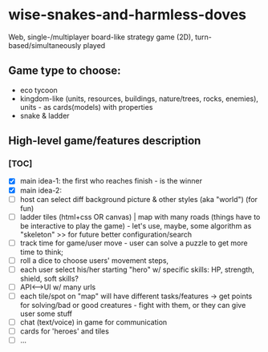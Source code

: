# wise-snakes-and-harmless-doves
Web, single-/multiplayer board-like strategy game (2D), turn-based/simultaneously played

## Game type to choose:
- eco tycoon
- kingdom-like (units, resources, buildings, nature/trees, rocks, enemies), units - as cards(models) with properties
- snake & ladder

## High-level game/features description
### [TOC]
- [x] main idea-1: the first who reaches finish - is the winner
- [x] main idea-2:
- [ ] host can select diff background picture & other styles (aka "world") (for fun)
- [ ] ladder tiles (html+css OR canvas) | map with many roads (things have to be interactive to play the game) - let's use, maybe, some algorithm as "skeleton" >> for future better configuration/search
- [ ] track time for game/user move - user can solve a puzzle to get more time to think;
- [ ] roll a dice to choose users' movement steps,
- [ ] each user select his/her starting "hero" w/ specific skills: HP, strength, shield, soft skills?
- [ ] API<-->UI w/ many urls
- [ ] each tile/spot on "map" will have different tasks/features -> get points for solving/bad or good creatures - fight with them, or they can give user some stuff
- [ ] chat (text/voice) in game for communication
- [ ] cards for 'heroes' and tiles
- [ ] ...
